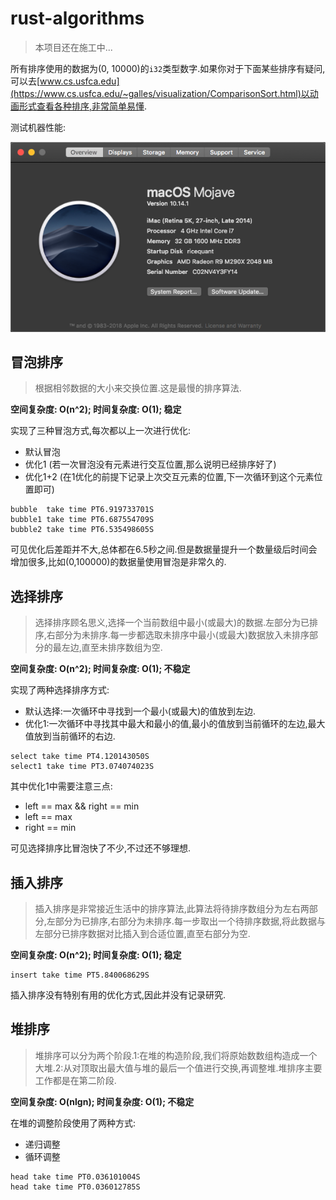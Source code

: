 # rust-algorithms

> 本项目还在施工中...

所有排序使用的数据为(0, 10000)的`i32`类型数字.如果你对于下面某些排序有疑问,可以去[www.cs.usfca.edu](https://www.cs.usfca.edu/~galles/visualization/ComparisonSort.html)以动画形式查看各种排序,非常简单易懂.

测试机器性能:

![机器性能](./machine.png)

## 冒泡排序

> 根据相邻数据的大小来交换位置.这是最慢的排序算法.

**空间复杂度: O(n^2); 时间复杂度: O(1); 稳定**

实现了三种冒泡方式,每次都以上一次进行优化:

- 默认冒泡
- 优化1 (若一次冒泡没有元素进行交互位置,那么说明已经排序好了)
- 优化1+2 (在1优化的前提下记录上次交互元素的位置,下一次循环到这个元素位置即可)

```
bubble  take time PT6.919733701S
bubble1 take time PT6.687554709S
bubble2 take time PT6.535498605S
```

可见优化后差距并不大,总体都在6.5秒之间.但是数据量提升一个数量级后时间会增加很多,比如(0,100000)的数据量使用冒泡是非常久的.

## 选择排序

> 选择排序顾名思义,选择一个当前数组中最小(或最大)的数据.左部分为已排序,右部分为未排序.每一步都选取未排序中最小(或最大)数据放入未排序部分的最左边,直至未排序数组为空.

**空间复杂度: O(n^2); 时间复杂度: O(1); 不稳定**

实现了两种选择排序方式:

- 默认选择:一次循环中寻找到一个最小(或最大)的值放到左边.
- 优化1:一次循环中寻找其中最大和最小的值,最小的值放到当前循环的左边,最大值放到当前循环的右边.

```
select take time PT4.120143050S
select1 take time PT3.074074023S
```

其中优化1中需要注意三点:

- left == max && right == min
- left == max
- right == min

可见选择排序比冒泡快了不少,不过还不够理想.

## 插入排序

> 插入排序是非常接近生活中的排序算法,此算法将待排序数组分为左右两部分,左部分为已排序,右部分为未排序.每一步取出一个待排序数据,将此数据与左部分已排序数据对比插入到合适位置,直至右部分为空.

**空间复杂度: O(n^2); 时间复杂度: O(1); 稳定**

```
insert take time PT5.840068629S
```

插入排序没有特别有用的优化方式,因此并没有记录研究.

## 堆排序

> 堆排序可以分为两个阶段.1:在堆的构造阶段,我们将原始数数组构造成一个大堆.2:从对顶取出最大值与堆的最后一个值进行交换,再调整堆.堆排序主要工作都是在第二阶段.

**空间复杂度: O(nlgn); 时间复杂度: O(1); 不稳定**

在堆的调整阶段使用了两种方式:

- 递归调整
- 循环调整

```
head take time PT0.036101004S
head take time PT0.036012785S
```
